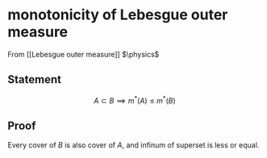 # monotonicity of Lebesgue outer measure
From [[Lebesgue outer measure]]
$\physics$
## Statement
$$A \subset B \implies m^{*}(A) \leq m^{*}(B)$$

## Proof
Every cover of $B$ is also cover of $A$, and infinum of superset is less or equal.